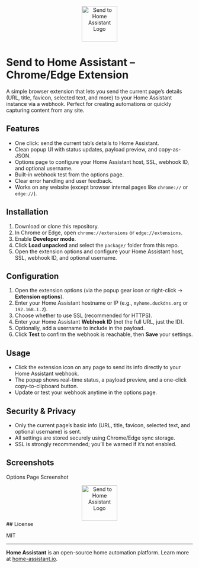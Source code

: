 
<div align="center">
	<img src="https://raw.githubusercontent.com/JOHLC/Send-to-Home-Assistant/refs/heads/main/package/icon.png" alt="Send to Home Assistant Logo" width="96" height="96">
</div>

# Send to Home Assistant – Chrome/Edge Extension

A simple browser extension that lets you send the current page’s details (URL, title, favicon, selected text, and more) to your Home Assistant instance via a webhook. Perfect for creating automations or quickly capturing content from any site.  

## Features  

- One click: send the current tab’s details to Home Assistant.  
- Clean popup UI with status updates, payload preview, and copy-as-JSON.  
- Options page to configure your Home Assistant host, SSL, webhook ID, and optional username.  
- Built-in webhook test from the options page.  
- Clear error handling and user feedback.  
- Works on any website (except browser internal pages like `chrome://` or `edge://`).  

## Installation  

1. Download or clone this repository.  
2. In Chrome or Edge, open `chrome://extensions` or `edge://extensions`.  
3. Enable **Developer mode**.  
4. Click **Load unpacked** and select the `package/` folder from this repo.  
5. Open the extension options and configure your Home Assistant host, SSL, webhook ID, and optional username.  

## Configuration  

1. Open the extension options (via the popup gear icon or right-click → **Extension options**).  
2. Enter your Home Assistant hostname or IP (e.g., `myhome.duckdns.org` or `192.168.1.2`).  
3. Choose whether to use SSL (recommended for HTTPS).  
4. Enter your Home Assistant **Webhook ID** (not the full URL, just the ID).  
5. Optionally, add a username to include in the payload.  
6. Click **Test** to confirm the webhook is reachable, then **Save** your settings.  

## Usage  

- Click the extension icon on any page to send its info directly to your Home Assistant webhook.  
- The popup shows real-time status, a payload preview, and a one-click copy-to-clipboard button.  
- Update or test your webhook anytime in the options page.  

## Security & Privacy  

- Only the current page’s basic info (URL, title, favicon, selected text, and optional username) is sent.  
- All settings are stored securely using Chrome/Edge sync storage.  
- SSL is strongly recommended; you’ll be warned if it’s not enabled.  

## Screenshots  
Options Page Screenshot  
<div align="center">
	<img src="https://raw.githubusercontent.com/JOHLC/Send-to-Home-Assistant/refs/heads/main/assets/screenshot1-png" alt="Send to Home Assistant Logo" width="96" height="96">
</div>
## License  

MIT  

---  

**Home Assistant** is an open-source home automation platform. Learn more at [home-assistant.io](https://www.home-assistant.io/).  


